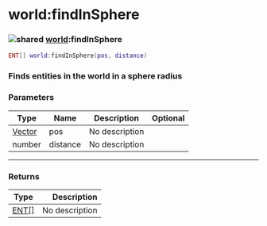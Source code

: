 # world:findInSphere

### ![shared](../../home/world/.gitbook/assets/shared.png) [world](../../home/world/home/world/):findInSphere

```lua
ENT[] world:findInSphere(pos, distance)
```

### Finds entities in the world in a sphere radius

### Parameters

| Type                                    | Name     | Description    | Optional |
| --------------------------------------- | -------- | -------------- | -------: |
| [Vector](../../home/world/home/Vector/) | pos      | No description |          |
| number                                  | distance | No description |          |

***

### Returns

| Type                                     |    Description |
| ---------------------------------------- | -------------: |
| [ENT\[\]](../../home/world/home/ENT\[]/) | No description |
